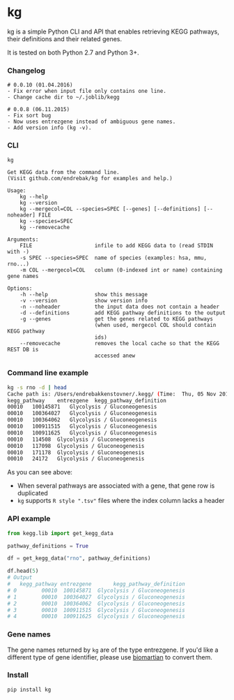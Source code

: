 # kg

kg is a simple Python CLI and API that enables retrieving KEGG pathways, their definitions
and their related genes.

It is tested on both Python 2.7 and Python 3+.

### Changelog

```
# 0.0.10 (01.04.2016)
- Fix error when input file only contains one line.
- Change cache dir to ~/.joblib/kegg

# 0.0.8 (06.11.2015)
- Fix sort bug
- Now uses entrezgene instead of ambiguous gene names.
- Add version info (kg -v).
```

### CLI

```
kg

Get KEGG data from the command line.
(Visit github.com/endrebak/kg for examples and help.)

Usage:
    kg --help
    kg --version
    kg --mergecol=COL --species=SPEC [--genes] [--definitions] [--noheader] FILE
    kg --species=SPEC
    kg --removecache

Arguments:
    FILE                    infile to add KEGG data to (read STDIN with -)
    -s SPEC --species=SPEC  name of species (examples: hsa, mmu, rno...)
    -m COL --mergecol=COL   column (0-indexed int or name) containing gene names

Options:
    -h --help               show this message
    -v --version            show version info
    -n --noheader           the input data does not contain a header
    -d --definitions        add KEGG pathway definitions to the output
    -g --genes              get the genes related to KEGG pathways
                            (when used, mergecol COL should contain KEGG pathway
                            ids)
    --removecache           removes the local cache so that the KEGG REST DB is
                            accessed anew
```

### Command line example

```bash
kg -s rno -d | head
Cache path is: /Users/endrebakkenstovner/.kegg/ (Time:  Thu, 05 Nov 2015 20:00:43 )
kegg_pathway	entrezgene	kegg_pathway_definition
00010	100145871	Glycolysis / Gluconeogenesis
00010	100364027	Glycolysis / Gluconeogenesis
00010	100364062	Glycolysis / Gluconeogenesis
00010	100911515	Glycolysis / Gluconeogenesis
00010	100911625	Glycolysis / Gluconeogenesis
00010	114508	Glycolysis / Gluconeogenesis
00010	117098	Glycolysis / Gluconeogenesis
00010	171178	Glycolysis / Gluconeogenesis
00010	24172	Glycolysis / Gluconeogenesis
```

As you can see above:
* When several pathways are associated with a gene, that gene row is duplicated
* `kg` supports `R style ".tsv"` files where the index column lacks a header

### API example

```python
from kegg.lib import get_kegg_data

pathway_definitions = True

df = get_kegg_data("rno", pathway_definitions)

df.head(5)
# Output
#   kegg_pathway entrezgene       kegg_pathway_definition
# 0        00010  100145871  Glycolysis / Gluconeogenesis
# 1        00010  100364027  Glycolysis / Gluconeogenesis
# 2        00010  100364062  Glycolysis / Gluconeogenesis
# 3        00010  100911515  Glycolysis / Gluconeogenesis
# 4        00010  100911625  Glycolysis / Gluconeogenesis
```

### Gene names

The gene names returned by `kg` are of the type entrezgene.
If you'd like a different type of gene identifier, please use [biomartian](https://github.com/endrebak/biomartian) to convert them.

### Install

```bash
pip install kg
```
